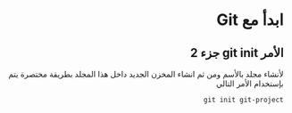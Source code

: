 
<div dir="rtl"> 

# **ابدأ مع Git**


 ## الأمر git init جزء 2

لأنشاء مجلد بالأسم ومن ثم انشاء المخزن الجديد داخل هذا المجلد بطريقة مختصرة يتم بإستخدام الأمر التالي 

`git init git-project`

</div>